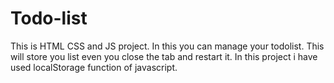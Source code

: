 # Todo-list
This is HTML CSS and JS project. In this you can manage your todolist. This will store you list even you close the tab and restart it. In this project i have used localStorage function of javascript.
